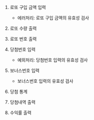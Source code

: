 1. 로또 구입 금액 입력
   - 에러처리: 로또 구입 금액의 유효성 검사

2. 로또 수량 출력

3. 로또 번호 출력

4. 당첨번호 입력
   - 예외처리: 당첨번호 입력의 유효성 검사

5. 보너스번호 입력
   - 보너스번호 입력의 유효성 검사

6. 당첨 통계

7. 당첨내역 출력

8. 수익률 출력




